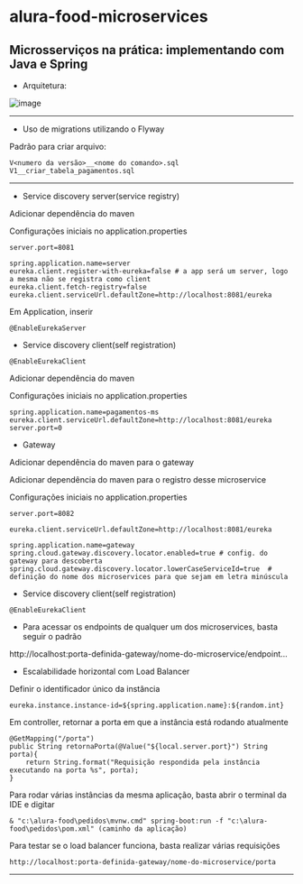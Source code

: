 # alura-food-microservices

## Microsserviços na prática: implementando com Java e Spring

- Arquitetura:

![image](https://user-images.githubusercontent.com/61791877/205171850-9c567eb5-1cc6-496e-8dbb-6c4d74ec17ca.png)

---

- Uso de migrations utilizando o Flyway

Padrão para criar arquivo:

```
V<numero da versão>__<nome do comando>.sql
V1__criar_tabela_pagamentos.sql
```

---

- Service discovery server(service registry)

Adicionar dependência do maven

Configurações iniciais no application.properties

```
server.port=8081

spring.application.name=server
eureka.client.register-with-eureka=false # a app será um server, logo a mesma não se registra como client
eureka.client.fetch-registry=false
eureka.client.serviceUrl.defaultZone=http://localhost:8081/eureka
```

Em Application, inserir

```
@EnableEurekaServer
```

- Service discovery client(self registration)

```
@EnableEurekaClient
```

Adicionar dependência do maven

Configurações iniciais no application.properties

```
spring.application.name=pagamentos-ms
eureka.client.serviceUrl.defaultZone=http://localhost:8081/eureka
server.port=0
```

- Gateway

Adicionar dependência do maven para o gateway

Adicionar dependência do maven para o registro desse microservice

Configurações iniciais no application.properties

```
server.port=8082

eureka.client.serviceUrl.defaultZone=http://localhost:8081/eureka

spring.application.name=gateway
spring.cloud.gateway.discovery.locator.enabled=true # config. do gateway para descoberta
spring.cloud.gateway.discovery.locator.lowerCaseServiceId=true  # definição do nome dos microservices para que sejam em letra minúscula
```

- Service discovery client(self registration)

```
@EnableEurekaClient
```

- Para acessar os endpoints de qualquer um dos microservices, basta seguir o padrão

http://localhost:porta-definida-gateway/nome-do-microservice/endpoint...

- Escalabilidade horizontal com Load Balancer

Definir o identificador único da instância

```
eureka.instance.instance-id=${spring.application.name}:${random.int}
```

Em controller, retornar a porta em que a instância está rodando atualmente

```
@GetMapping("/porta")
public String retornaPorta(@Value("${local.server.port}") String porta){
    return String.format("Requisição respondida pela instância executando na porta %s", porta);
}
```

Para rodar várias instâncias da mesma aplicação, basta abrir o terminal da IDE e digitar

```
& "c:\alura-food\pedidos\mvnw.cmd" spring-boot:run -f "c:\alura-food\pedidos\pom.xml" (caminho da aplicação)
```

Para testar se o load balancer funciona, basta realizar várias requisições

```
http://localhost:porta-definida-gateway/nome-do-microservice/porta
```

---

